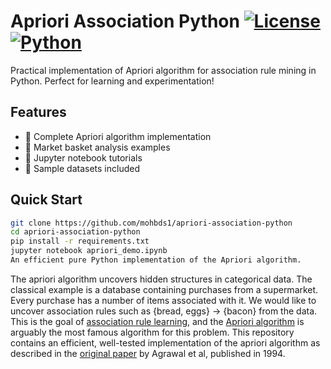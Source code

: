 # Apriori Association Python [![License](http://www.apache.org/licenses/LICENSE-2.0)](LICENSE) [![Python](https://img.shields.io/badge/Python-3.8%2B-yellow)](https://python.org)

Practical implementation of Apriori algorithm for association rule mining in Python. Perfect for learning and experimentation!

## Features
- 🧠 Complete Apriori algorithm implementation
- 🛒 Market basket analysis examples
- 📝 Jupyter notebook tutorials
- 📁 Sample datasets included

## Quick Start
```bash
git clone https://github.com/mohbds1/apriori-association-python
cd apriori-association-python
pip install -r requirements.txt
jupyter notebook apriori_demo.ipynb
An efficient pure Python implementation of the Apriori algorithm.
```

The apriori algorithm uncovers hidden structures in categorical data.
The classical example is a database containing purchases from a supermarket.
Every purchase has a number of items associated with it.
We would like to uncover association rules such as {bread, eggs} -> {bacon} from the data.
This is the goal of [association rule learning](https://en.wikipedia.org/wiki/Association_rule_learning), and the [Apriori algorithm](https://en.wikipedia.org/wiki/Apriori_algorithm) is arguably the most famous algorithm for this problem.
This repository contains an efficient, well-tested implementation of the apriori algorithm as described in the [original paper](https://www.macs.hw.ac.uk/~dwcorne/Teaching/agrawal94fast.pdf) by Agrawal et al, published in 1994.
